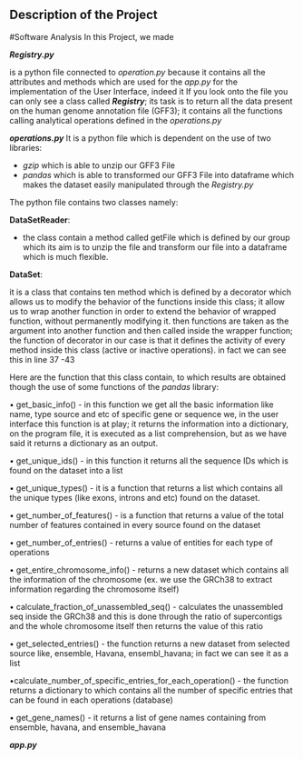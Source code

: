 ## Description of the Project

#Software Analysis
In this Project, we made 

***Registry.py*** 

is a python file connected to *operation.py* because it contains all the attributes and methods which are used for the *app.py* for the implementation of the User Interface, 
indeed it 
If you look onto the file you can only see a class called ***Registry***; its task is to return all the data present on the human genome annotation file (GFF3); it 
contains all the functions calling analytical operations defined in the *operations.py*


***operations.py***
It is a python file which is dependent on the use of two libraries: 
- *gzip* which is able to unzip our GFF3 File 
- *pandas* which is able to transformed our GFF3 File into dataframe which makes the dataset easily manipulated through the *Registry.py* 

The python file contains two classes namely:

**DataSetReader**:
- the class contain a method called getFile which is defined by our group which its aim is to unzip the file and transform our file into a dataframe which is much flexible.

**DataSet**:

it is a class that contains ten method which is defined by a decorator which allows us to modify the behavior of the functions inside this class; it allow us
to wrap another function in order to extend the behavior of wrapped function,
without permanently modifying it. then functions are taken as the argument into another function and then called inside the wrapper function; the function of decorator in our case is that it defines the activity of every method inside this class (active or inactive operations). in fact we can see this in line 37 -43


Here are the function that this class contain, to which results are obtained though the use of some functions of the *pandas* library:


•	get_basic_info() - in this function we get all the basic information like name, type source and etc of specific gene or sequence we, in the user interface this function is at play; it returns the information into a dictionary, on the program file, it is executed as a list comprehension, but as we have said it returns a dictionary as an output.

•	get_unique_ids() - in this function it returns all the sequence IDs which is found on the dataset into a list

•	 get_unique_types() - it is a function that returns a list which contains all the unique types (like exons, introns and etc) found on the dataset.

•	get_number_of_features() - is a function that returns a value of the total number of features contained in every source found on the dataset

•	get_number_of_entries() - returns a value of entities for each type of operations 

•	get_entire_chromosome_info() - returns a new dataset which contains all the information of the chromosome (ex. we use the GRCh38 to extract information regarding the chromosome itself)

•	calculate_fraction_of_unassembled_seq() - calculates the unassembled seq inside the GRCh38 and  this is done through the ratio of supercontigs and the whole chromosome itself then returns the value of this ratio

•	get_selected_entries() - the function returns a new dataset from selected source like, ensemble, Havana, ensembl_havana; in fact we can see it as a list

•calculate_number_of_specific_entries_for_each_operation() - the function returns a dictionary to which contains all the number of specific entries that can be found in each operations (database)

•	get_gene_names() - it returns a list of gene names containing from ensemble, havana, and ensemble_havana 


***app.py***

